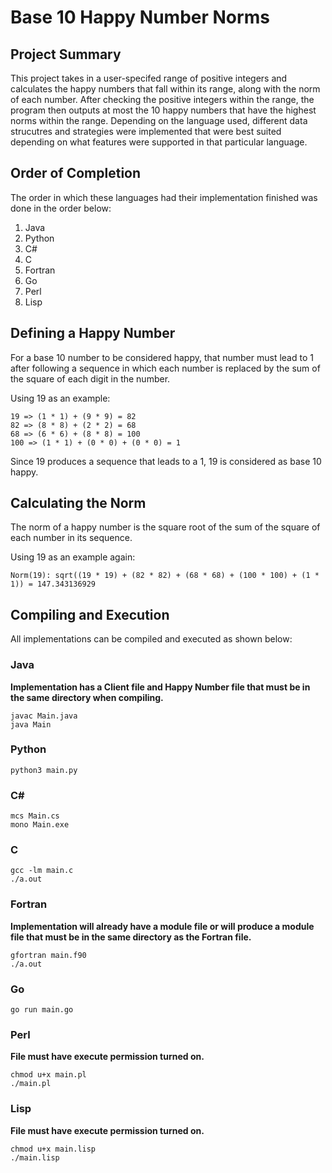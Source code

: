 # Base 10 Happy Number Norms

## Project Summary
This project takes in a user-specifed range of positive integers and calculates the happy numbers that fall
within its range, along with the norm of each number. After checking the positive integers within the range,
the program then outputs at most the 10 happy numbers that have the highest norms within the range. Depending
on the language used, different data strucutres and strategies were implemented that were best suited depending 
on what features were supported in that particular language.

## Order of Completion
The order in which these languages had their implementation finished was done in the order below:

1. Java
2. Python
3. C#
4. C
5. Fortran
6. Go
7. Perl
8. Lisp

## Defining a Happy Number
For a base 10 number to be considered happy, that number must lead to 1 after following a sequence in which
each number is replaced by the sum of the square of each digit in the number.

Using 19 as an example:

~~~
19 => (1 * 1) + (9 * 9) = 82
82 => (8 * 8) + (2 * 2) = 68
68 => (6 * 6) + (8 * 8) = 100
100 => (1 * 1) + (0 * 0) + (0 * 0) = 1
~~~

Since 19 produces a sequence that leads to a 1, 19 is considered as base 10 happy.

## Calculating the Norm
The norm of a happy number is the square root of the sum of the square of each number in its sequence.

Using 19 as an example again:

~~~
Norm(19): sqrt((19 * 19) + (82 * 82) + (68 * 68) + (100 * 100) + (1 * 1)) = 147.343136929
~~~

## Compiling and Execution
All implementations can be compiled and executed as shown below:

### Java

**Implementation has a Client file and Happy Number file that must be in the same directory when compiling.**

    javac Main.java
    java Main

### Python

    python3 main.py

### C#

    mcs Main.cs
    mono Main.exe

### C 

    gcc -lm main.c
    ./a.out

### Fortran 

**Implementation will already have a module file or will produce a module file that must be in the same directory as the Fortran file.**

    gfortran main.f90
    ./a.out

### Go 

    go run main.go

### Perl 

**File must have execute permission turned on.**

    chmod u+x main.pl
    ./main.pl

### Lisp

**File must have execute permission turned on.**

    chmod u+x main.lisp
    ./main.lisp

